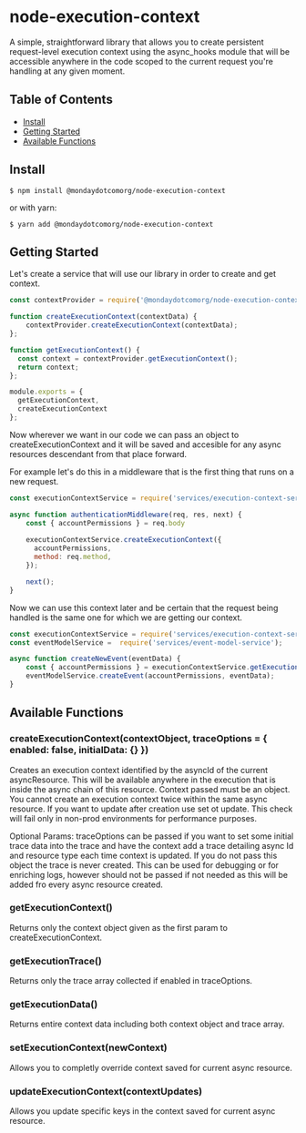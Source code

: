 
# node-execution-context
A simple, straightforward library that allows you to create persistent request-level execution context using the async_hooks module that will be accessible anywhere in the code scoped to the current request you're handling at any given moment.

## Table of Contents
- [Install](#install)
- [Getting Started](#getting-started)
- [Available Functions](#available-functions)

## Install
```
$ npm install @mondaydotcomorg/node-execution-context
```

or with yarn:

```
$ yarn add @mondaydotcomorg/node-execution-context
```

## Getting Started

Let's create a service that will use our library in order to create and get context.
```javascript
const contextProvider = require('@mondaydotcomorg/node-execution-context');

function createExecutionContext(contextData) {
    contextProvider.createExecutionContext(contextData);
};

function getExecutionContext() {
  const context = contextProvider.getExecutionContext();
  return context;
};

module.exports = {
  getExecutionContext,
  createExecutionContext
};
```

Now wherever we want in our code we can pass an object to createExecutionContext and it will be saved and accesible for any async resources descendant from that place forward.

For example let's do this in a middleware that is the first thing that runs on a new request. 
```javascript
const executionContextService = require('services/execution-context-service');

async function authenticationMiddleware(req, res, next) {
    const { accountPermissions } = req.body
    
    executionContextService.createExecutionContext({
      accountPermissions,
      method: req.method,
    });

    next();
}
```

Now we can use this context later and be certain that the request being handled is the same one for which we are getting our context.

```javascript
const executionContextService = require('services/execution-context-service');
const eventModelService =  require('services/event-model-service');

async function createNewEvent(eventData) {
    const { accountPermissions } = executionContextService.getExecutionContext();
    eventModelService.createEvent(accountPermissions, eventData);
}
```

## Available Functions
### createExecutionContext(contextObject, traceOptions = { enabled: false, initialData: {} })
Creates an execution context identified by the asyncId of the current asyncResource. This will be available anywhere in the execution that is inside the async chain of this resource. 
Context passed must be an object. 
You cannot create an execution context twice within the same async resource. If you want to update after creation use set ot update. This check will fail only in non-prod environments for performance purposes.

Optional Params: traceOptions can be passed if you want to set some initial trace data into the trace and have the context add a trace detailing async Id and resource type each time context is updated. If you do not pass this object the trace is never created. This can be used for debugging or for enriching logs, however should not be passed if not needed as this will be added fro every async resource created.

### getExecutionContext()
Returns only the context object given as the first param to createExecutionContext.
  
### getExecutionTrace()
Returns only the trace array collected if enabled in traceOptions.

### getExecutionData()
Returns entire context data including both context object and trace array.
   
### setExecutionContext(newContext)
Allows you to completly override context saved for current async resource. 

### updateExecutionContext(contextUpdates)
Allows you update specific keys in the context saved for current async resource. 
